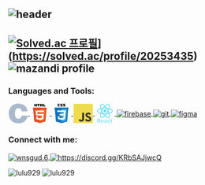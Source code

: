 ![header](https://capsule-render.vercel.app/api?type=waving&height=300&color=000000&text=JunhyungPark&fontColor=FFFFFF&fontAlignY=41&desc=I'm%20a%20front-end%20developer%20who%20solves%20algorithmic%20problems%20as%20a%20hobby&descAlignY=59)
---
[![Solved.ac 프로필](http://mazassumnida.wtf/api/v2/generate_badge?boj=20253435)](https://solved.ac/profile/20253435)](https://solved.ac/profile/20253435)
![mazandi profile](http://mazandi.herokuapp.com/api?handle=20253435)
---
<p align="center">
    <h3 align="left">Languages and Tools:</h3>
    <a href="https://www.cprogramming.com/" target="_blank" rel="noreferrer">
        <img align="center" src="https://raw.githubusercontent.com/devicons/devicon/master/icons/c/c-original.svg" alt="c" width="40" height="40"/> 
    </a> 
    <a href="https://www.w3.org/html/" target="_blank" rel="noreferrer"> 
        <img align="center" src="https://raw.githubusercontent.com/devicons/devicon/master/icons/html5/html5-original-wordmark.svg" alt="html5" width="40" height="40"/> 
    </a>
    <a href="https://www.w3schools.com/css/" target="_blank" rel="noreferrer"> 
        <img align="center" src="https://raw.githubusercontent.com/devicons/devicon/master/icons/css3/css3-original-wordmark.svg" alt="css3" width="40" height="40"/> 
    </a> 
    <a href="https://developer.mozilla.org/en-US/docs/웹/자바스크립트" target="_blank" rel="noreferrer"> 
        <img align="center" src="https://raw.githubusercontent.com/devicons/devicon/master/icons/javascript/javascript-original.svg" alt="자바스크립트" width="40" height="40"/> 
    </a> 
    <a href="https://reactjs.org/" target="_blank" rel="noreferrer"> 
        <img align="center" src="https://raw.githubusercontent.com/devicons/devicon/master/icons/react/react-original-wordmark.svg" alt="리액트" width="40" height="40"/> 
    </a>
    <a href="https://firebase.google.com/" target="_blank" rel="noreferrer"> 
        <img align="center" src="https://www.vectorlogo.zone/logos/firebase/firebase-icon.svg" alt="firebase" width="40" height="40"/> 
    </a> 
    <a href="https://git-scm.com/" target="_blank" rel="noreferrer"> 
        <img align="center" src="https://www.vectorlogo.zone/logos/git-scm/git-scm-icon.svg" alt="git" width="40" height="40"/> 
    </a> 
    <a href="https://www.figma.com/" target="_blank" rel="noreferrer"> 
        <img align="center" src="https://www.vectorlogo.zone/logos/figma/figma-icon.svg" alt="figma" width="40" height="40"/> 
    </a> 
</p>
<p align="center">
    <h3 align="left">Connect with me:</h3>
    <a href="https://instagram.com/wnsgud.6" target="blank">
        <img align="center" src="https://raw.githubusercontent.com/rahuldkjain/github-profile-readme-generator/master/src/images/icons/Social/instagram.svg" alt="wnsgud.6" height="40" width="50" />
    </a>
    <a href="https://discord.gg/https://discord.gg/KRbSAJjwcQ" target="blank">
        <img align="center" src="https://raw.githubusercontent.com/rahuldkjain/github-profile-readme-generator/master/src/images/icons/Social/discord.svg" alt="https://discord.gg/KRbSAJjwcQ" height="44" width="50" />
    </a>
</p>
<img src="https://github-readme-stats.vercel.app/api/top-langs?username=lulu929&show_icons=true&locale=en&layout=compact" alt="lulu929" width="40%"/>
<img src="https://github-readme-stats.vercel.app/api?username=lulu929&show_icons=true&locale=en" alt="lulu929" width="40%"/>
